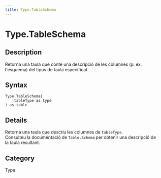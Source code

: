 ```yaml
---
title: Type.TableSchema
---
```


# Type.TableSchema


## Description

Retorna una taula que conté una descripció de les columnes (p. ex. l&#39;esquema) del tipus de taula especificat.


## Syntax

```powerquery
Type.TableSchema(
    tableType as type
) as table
```


## Details

Retorna una taula que descriu les columnes de <code>tableType</code>.<br />Consulteu la documentació de <code>Table.Schema</code> per obtenir una descripció de la taula resultant.<br />



## Category
Type
